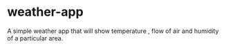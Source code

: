# weather-app
A simple weather app that will show temperature , flow of air and humidity of a particular area.
